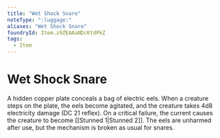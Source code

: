 ```yaml
---
title: "Wet Shock Snare"
noteType: ":luggage:"
aliases: "Wet Shock Snare"
foundryId: Item.z9ZEAAaNDcKtdPkZ
tags:
  - Item
---
```


# Wet Shock Snare

A hidden copper plate conceals a bag of electric eels. When a creature steps on the plate, the eels become agitated, and the creature takes 4d8 electricity damage (DC 21 reflex). On a critical failure, the current causes the creature to become [[Stunned 1|Stunned 2]]. The eels are unharmed after use, but the mechanism is broken as usual for snares.
